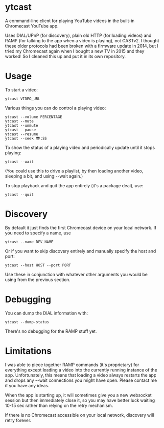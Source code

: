 # ytcast

A command-line client for playing YouTube videos in the built-in
Chromecast YouTube app.

Uses DIAL/UPnP (for discovery), plain old HTTP (for loading videos) and
RAMP (for talking to the app when a video is playing), not CASTv2. I
thought these older protocols had been broken with a firmware update in
2014, but I tried my Chromecast again when I bought a new TV in 2015 and
they worked! So I cleaned this up and put it in its own repository.

# Usage

To start a video:

    ytcast VIDEO_URL

Various things you can do control a playing video:

    ytcast --volume PERCENTAGE
    ytcast --mute
    ytcast --unmute
    ytcast --pause
    ytcast --resume
    ytcast --seek MM:SS

To show the status of a playing video and periodically update until it
stops playing:

    ytcast --wait

(You could use this to drive a playlist, by then loading another video,
sleeping a bit, and using --wait again.)

To stop playback and quit the app entirely (it's a package deal), use:

    ytcast --quit

# Discovery

By default it just finds the first Chromecast device on your local
network. If you need to specify a name, use

    ytcast --name DEV_NAME

Or if you want to skip discovery entirely and manually specify the host
and port:

    ytcast --host HOST --port PORT

Use these in conjunction with whatever other arguments you would be
using from the previous section.

# Debugging

You can dump the DIAL information with:

    ytcast --dump-status

There's no debugging for the RAMP stuff yet.

# Limitations

I was able to piece together RAMP commands (it's proprietary) for
everything except loading a video into the currently running instance of
the app. Unfortunately, this means that loading a video always restarts
the app and drops any --wait connections you might have open. Please
contact me if you have any ideas.

When the app is starting up, it will sometimes give you a new websocket
session but then immediately close it, so you may have better luck
waiting 10-15 sec rather than relying on the retry mechanism.

If there is no Chromecast accessible on your local network, discovery
will retry forever.

